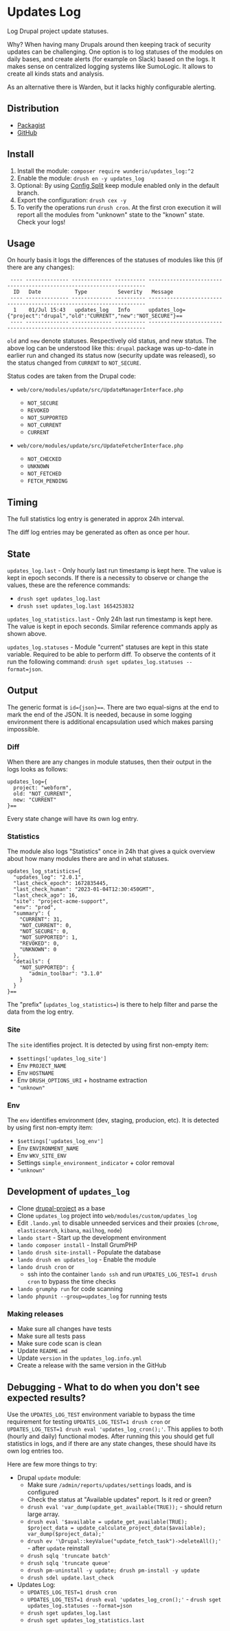 # Updates Log

Log Drupal project update statuses.

Why? When having many Drupals around then keeping track of security updates can
be challenging. One option is to log statuses of the modules on daily bases,
and create alerts (for example on Slack) based on the logs. It makes sense on
centralized logging systems like SumoLogic. It allows to create all kinds stats
and analysis.

As an alternative there is Warden, but it lacks highly configurable alerting.

## Distribution

- [Packagist](https://packagist.org/packages/wunderio/updates_log)
- [GitHub](https://github.com/wunderio/drupal-updates-log)

## Install

1. Install the module: `composer require wunderio/updates_log:^2`
2. Enable the module: `drush en -y updates_log`
3. Optional: By using [Config Split](https://www.drupal.org/project/config_split) keep module enabled only in the default branch.
4. Export the configuration: `drush cex -y`
5. To verify the operations run `drush cron`. At the first cron execution it will report all the modules from "unknown" state to the "known" state. Check your logs!

## Usage

On hourly basis it logs the differences of the statuses of modules like this (if there are any changes):

```
 ---- -------------- ------------- ---------- ---------------------------------------------------------------------
  ID   Date           Type          Severity   Message
 ---- -------------- ------------- ---------- ---------------------------------------------------------------------
  1    01/Jul 15:43   updates_log   Info      updates_log={"project":"drupal","old":"CURRENT","new":"NOT_SECURE"}==
 ---- -------------- ------------- ---------- ---------------------------------------------------------------------
```

`old` and `new` denote statuses.
Respectively old status, and new status.
The above log can be understood like this: `drupal` package was up-to-date in earlier run and changed its status now (security update was released), so the status changed from `CURRENT` to `NOT_SECURE`.

Status codes are taken from the Drupal code:

- `web/core/modules/update/src/UpdateManagerInterface.php`
  - `NOT_SECURE`
  - `REVOKED`
  - `NOT_SUPPORTED`
  - `NOT_CURRENT`
  - `CURRENT`

- `web/core/modules/update/src/UpdateFetcherInterface.php`
  - `NOT_CHECKED`
  - `UNKNOWN`
  - `NOT_FETCHED`
  - `FETCH_PENDING`

## Timing

The full statistics log entry is generated in approx 24h interval.

The diff log entries may be generated as often as once per hour.

## State

`updates_log.last` - Only hourly last run timestamp is kept here. The value is kept in epoch seconds. If there is a necessity to observe or change the values, these are the reference commands:

- `drush sget updates_log.last`
- `drush sset updates_log.last 1654253832`

`updates_log_statistics.last` - Only 24h last run timestamp is kept here. The value is kept in epoch seconds. Similar reference commands apply as shown above.

`updates_log.statuses` - Module "current" statuses are kept in this state variable. Required to be able to perform diff. To observe the contents of it run the following command: `drush sget updates_log.statuses --format=json`.

## Output

The generic format is `id={json}==`. There are two equal-signs at the end to mark the end of the JSON. It is needed, because in some logging environment there is additional encapsulation used which makes parsing impossible.

### Diff

When there are any changes in module statuses, then their output in the logs looks as follows:

```
updates_log={
  project: "webform",
  old: "NOT_CURRENT",
  new: "CURRENT"
}==
```

Every state change will have its own log entry.

### Statistics

The module also logs "Statistics" once in 24h that gives a quick overview about how many modules there are and in what statuses.
```
updates_log_statistics={
  "updates_log": "2.0.1",
  "last_check_epoch": 1672835445,
  "last_check_human": "2023-01-04T12:30:450GMT",
  "last_check_ago": 16,
  "site": "project-acme-support",
  "env": "prod",
  "summary": {
    "CURRENT": 31,
    "NOT_CURRENT": 0,
    "NOT_SECURE": 0,
    "NOT_SUPPORTED": 1,
    "REVOKED": 0,
    "UNKNOWN": 0
  },
  "details": {
    "NOT_SUPPORTED": {
       "admin_toolbar": "3.1.0"
    }
  }
}==
```

The "prefix" (`updates_log_statistics=`) is there to help filter and parse the data from the log entry.

### Site

The `site` identifies project.
It is detected by using first non-empty item:
- `$settings['updates_log_site']`
- Env `PROJECT_NAME`
- Env `HOSTNAME`
- Env `DRUSH_OPTIONS_URI` + hostname extraction
- `"unknown"`

### Env

The `env` identifies environment (dev, staging, producion, etc).
It is detected by using first non-empty item:
- `$settings['updates_log_env']`
- Env `ENVIRONMENT_NAME`
- Env `WKV_SITE_ENV`
- Settings `simple_environment_indicator` + color removal
- `"unknown"`

## Development of `updates_log`

- Clone [drupal-project](https://github.com/wunderio/drupal-project) as a base
- Clone `updates_log` project into `web/modules/custom/updates_log`
- Edit `.lando.yml` to disable unneeded services and their proxies (`chrome`, `elasticsearch`, `kibana`, `mailhog`, `node`)
- `lando start` - Start up the development environment
- `lando composer install` - Install GrumPHP
- `lando drush site-install` - Populate the database
- `lando drush en updates_log` - Enable the module
- `lando drush cron` or
  - ssh into the container `lando ssh` and run `UPDATES_LOG_TEST=1 drush cron` to bypass the time checks
- `lando grumphp run` for code scanning
- `lando phpunit --group=updates_log` for running tests

### Making releases

* Make sure all changes have tests
* Make sure all tests pass
* Make sure code scan is clean
* Update `README.md`
* Update `version` in the `updates_log.info.yml`
* Create a release with the same version in the GitHub

## Debugging - What to do when you don't see expected results?

Use the `UPDATES_LOG_TEST` environment variable to bypass the time requirement for testing `UPDATES_LOG_TEST=1 drush cron` or `UPDATES_LOG_TEST=1 drush eval 'updates_log_cron();'`. This applies to both (hourly and daily) functional modes. After running this you should get full statistics in logs, and if there are any state changes, these should have its own log entries too.

Here are few more things to try:

- Drupal `update` module:
  - Make sure `/admin/reports/updates/settings` loads, and is configured
  - Check the status at "Available updates" report. Is it red or green?
  - `drush eval 'var_dump(update_get_available(TRUE));` - should return large array.
  - `drush eval '$available = update_get_available(TRUE); $project_data = update_calculate_project_data($available); var_dump($project_data);'`
  - `drush ev '\Drupal::keyValue("update_fetch_task")->deleteAll();'` - after `update` reinstall
  - `drush sqlq 'truncate batch'`
  - `drush sqlq 'truncate queue'`
  - `drush pm-uninstall -y update; drush pm-install -y update`
  - `drush sdel update.last_check`
- Updates Log:
  - `UPDATES_LOG_TEST=1 drush cron`
  - `UPDATES_LOG_TEST=1 drush eval 'updates_log_cron();'`  - `drush sget updates_log.statuses --format=json`
  - `drush sget updates_log.last`
  - `drush sget updates_log_statistics.last`

